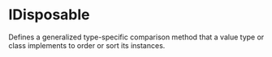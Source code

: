 # IDisposable

Defines a generalized type-specific comparison method that a value type or class implements to order or sort its instances.
